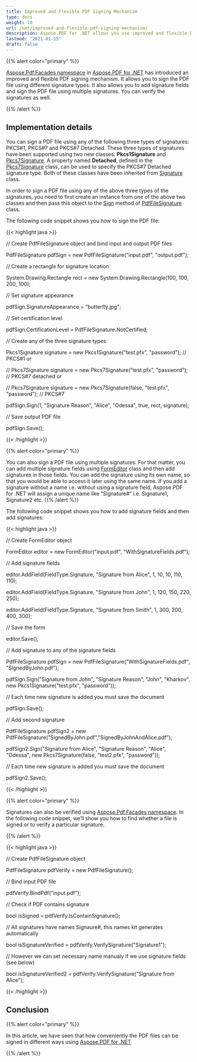 ```yaml
---
title: Improved and Flexible PDF Signing Mechanism
type: docs
weight: 10
url: /net/improved-and-flexible-pdf-signing-mechanism/
description: Aspose.PDF for .NET allows you use improved and flexible PDF Signing Mechanism. 
lastmod: "2021-01-15"
draft: false
---
```


{{% alert color="primary" %}}

[Aspose.Pdf.Facades namespace](https://apireference.aspose.com/pdf/net/aspose.pdf.facades) in [Aspose.PDF for .NET](/pdf/net/) has introduced an improved and flexible PDF signing mechanism. It allows you to sign the PDF file using different signature types. It also allows you to add signature fields and sign the PDF file using multiple signatures. You can verify the signatures as well.

{{% /alert %}}

## Implementation details

You can sign a PDF file using any of the following three types of signatures: PKCS#1, PKCS#7 and PKCS#7 Detached. These three types of signatures have been supported using two new classes: **Pkcs1Signature** and [Pkcs7Signature](https://apireference.aspose.com/pdf/net/aspose.pdf.facades.pdffilesignature/sign/methods/4). A property named **Detached**, defined in the [Pkcs7Signature](https://apireference.aspose.com/pdf/net/aspose.pdf.facades.pdffilesignature/sign/methods/4) class, can be used to specify the PKCS#7 Detached signature type. Both of these classes have been inherited from [Signature](https://apireference.aspose.com/pdf/net/aspose.pdf.forms/signature) class.

In order to sign a PDF file using any of the above three types of the signatures, you need to first create an instance from one of the above two classes and then pass this object to the [Sign](https://apireference.aspose.com/pdf/net/aspose.pdf.facades/pdffilesignature/methods/sign/index) method of [PdfFileSignature](https://apireference.aspose.com/pdf/net/aspose.pdf.facades/pdffilesignature) class.

The following code snippet shows you how to sign the PDF file:



{{< highlight java >}}

 // Create PdfFileSignature object and bind input and output PDF files

PdfFileSignature pdfSign = new PdfFileSignature("input.pdf", "output.pdf");

// Create a rectangle for signature location

System.Drawing.Rectangle rect = new System.Drawing.Rectangle(100, 100, 200, 100);

// Set signature appearance

pdfSign.SignatureAppearance = "butterfly.jpg";

// Set certification level

pdfSign.CertificationLevel = PdfFileSignature.NotCertified;

// Create any of the three signature types

Pkcs1Signature signature = new Pkcs1Signature("test.pfx", "password"); // PKCS#1 or

// Pkcs7Signature signature = new Pkcs7Signature("test.pfx", "password"); // PKCS#7 detached or

// Pkcs7Signature signature = new Pkcs7Signature(false, "test.pfx", "password"); // PKCS#7

pdfSign.Sign(1, "Signature Reason", "Alice", "Odessa", true, rect, signature);

// Save output PDF file

pdfSign.Save();



{{< /highlight >}}

{{% alert color="primary" %}}

You can also sign a PDF file using multiple signatures. For that matter, you can add multiple signature fields using [FormEditor](https://apireference.aspose.com/html/net/aspose.html.forms/formeditor) class and then add signatures in those fields. You can add the signature using its own name, so that you would be able to access it later using the same name. If you add a signature without a name i.e. without using a signature field, Aspose.PDF for .NET will assign a unique name like “Signature#” i.e. Signature1, Signature2 etc.
{{% /alert %}}

The following code snippet shows you how to add signature fields and then add signatures:



{{< highlight java >}}

 // Create FormEditor object

FormEditor editor = new FormEditor("input.pdf", "WithSignatureFields.pdf");

// Add signature fields

editor.AddField(FieldType.Signature, "Signature from Alice", 1, 10, 10, 110, 110);

editor.AddField(FieldType.Signature, "Signature from John", 1, 120, 150, 220, 250);

editor.AddField(FieldType.Signature, "Signature from Smith", 1, 300, 200, 400, 300);

// Save the form

editor.Save();

// Add signature to any of the signature fields

PdfFileSignature pdfSign = new PdfFileSignature("WithSignatureFields.pdf", "SignedByJohn.pdf");

pdfSign.Sign("Signature from John", "Signature Reason", "John", "Kharkov", new Pkcs1Signature("test.pfx", "password"));

// Each time new signature is added you must save the document

pdfSign.Save();

// Add second signature

PdfFileSignature pdfSign2 = new PdfFileSignature("SignedByJohn.pdf","SignedByJohnAndAlice.pdf");

pdfSign2.Sign("Signature from Alice", "Signature Reason", "Alice", "Odessa", new Pkcs7Signature(false, "test2.pfx", "password"));

// Each time new signature is added you must save the document

pdfSign2.Save();



{{< /highlight >}}

{{% alert color="primary" %}}

Signatures can also be verified using [Aspose.Pdf.Facades namespace](https://apireference.aspose.com/pdf/net/aspose.pdf.facades). In the following code snippet, we’ll show you how to find whether a file is signed or to verify a particular signature.

{{% /alert %}}

{{< highlight java >}}

 // Create PdfFileSignature object

PdfFileSignature pdfVerify = new PdfFileSignature();

// Bind input PDF file

pdfVerify.BindPdf("input.pdf");

// Check if PDF contains signature

bool isSigned = pdfVerify.IsContainSignature();

// All signatures have names Signaure#, this names kit generates automatically

bool isSignatureVerified = pdfVerify.VerifySignature("Signature1");

// However we can set necessary name manualy if we use signature fields (see below)

bool isSignatureVerified2 = pdfVerify.VerifySignature("Signature from Alice");



{{< /highlight >}}

## Conclusion

{{% alert color="primary" %}}

In this article, we have seen that how conveniently the PDF files can be signed in different ways using [Aspose.PDF for .NET](/pdf/net/)

{{% /alert %}}
